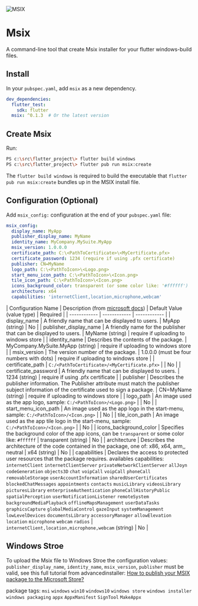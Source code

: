 ![MSIX](https://news.thewindowsclub.com/wp-content/uploads/2018/07/MSIX.jpg)

# Msix
A command-line tool that create Msix installer for your flutter windows-build files.

## Install

In your `pubspec.yaml`, add `msix` as a new dependency.

```yaml
dev_dependencies:
  flutter_test:
    sdk: flutter
  msix: ^0.1.3  # Or the latest version
```

## Create Msix
Run:

```bash
PS c:\src\flutter_project\> flutter build windows
PS c:\src\flutter_project\> flutter pub run msix:create
```

The `flutter build windows` is required to build the executable that
`flutter pub run msix:create` bundles up in the MSIX install file.

## Configuration (Optional)
Add `msix_config:` configuration at the end of your `pubspec.yaml` file:
```yaml
msix_config:
  display_name: MyApp
  publisher_display_name: MyName
  identity_name: MyCompany.MySuite.MyApp
  msix_version: 1.0.0.0
  certificate_path: C:\<PathToCertificate>\<MyCertificate.pfx>
  certificate_password: 1234 (require if using .pfx certificate)
  publisher: CN=MyName
  logo_path: C:\<PathToIcon>\<Logo.png>
  start_menu_icon_path: C:\<PathToIcon>\<Icon.png>
  tile_icon_path: C:\<PathToIcon>\<Icon.png>
  icons_background_color: transparent (or some color like: '#ffffff')
  architecture: x64
  capabilities: 'internetClient,location,microphone,webcam'
```
| Configuration Name | Description (from [microsoft docs](https://docs.microsoft.com/en-us/uwp/schemas/appxpackage/appxmanifestschema/schema-root "microsoft docs")) | Default Value (value type) | Required |
| ------------ | ------------ | ------------ |
|  display_name | A friendly name that can be displayed to users. | MyApp (string) | No |
|  publisher_display_name | A friendly name for the publisher that can be displayed to users. | MyName (string) | require if uploading to windows store |
|  identity_name | Describes the contents of the package. | MyCompany.MySuite.MyApp (string) | require if uploading to windows store |
|  msix_version | The version number of the package. | 1.0.0.0 (must be four numbers with dots) | require if uploading to windows store |
|  certificate_path | `C:/<PathToCertificate>/<MyCertificate.pfx>` |  | No |
|  certificate_password | A friendly name that can be displayed to users. | 1234 (string) | require if using .pfx certificate |
|  publisher | Describes the publisher information. The Publisher attribute must match the publisher subject information of the certificate used to sign a package. | CN=MyName (string) | require if uploading to windows store |
|  logo_path | An image used as the app logo, sample: `C:/<PathToIcon>/<Logo.png>` |  | No |
|  start_menu_icon_path |  An image used as the app logo in the start-menu, sample: `C:/<PathToIcon>/<Icon.png>` |  | No |
|  tile_icon_path | An image used as the app tile logo in the start-menu, sample: `C:/<PathToIcon>/<Icon.png>` |  | No |
|  icons_background_color | Specifies the background color of the app icons, can be `transparent` or some color like: `#ffffff` | transparent (string) | No |
|  architecture | Describes the architecture of the code contained in the package, one of: x86, x64, arm,, neutral | x64 (string) | No |
|  capabilities | Declares the access to protected user resources that the package requires. availables capabilities: `internetClient` `internetClientServer` `privateNetworkClientServer` `allJoyn` `codeGeneration` `objects3D` `chat` `voipCall` `voipCall` `phoneCall` `removableStorage` `userAccountInformation` `sharedUserCertificates` `blockedChatMessages` `appointments` `contacts` `musicLibrary` `videosLibrary` `picturesLibrary` `enterpriseAuthentication` `phoneCallHistoryPublic` `spatialPerception` `userNotificationListener` `remoteSystem` `backgroundMediaPlayback` `offlineMapsManagement` `userDataTasks` `graphicsCapture` `globalMediaControl` `gazeInput` `systemManagement` `lowLevelDevices` `documentsLibrary` `accessoryManager` `allowElevation` `location` `microphone` `webcam` `radios` | `internetClient,location,microphone,webcam` (string) | No |

## Windows Stroe

To upload the Msix file to Windows Stroe the configuration values: `publisher_display_name`, `identity_name`, `msix_version`, `publisher` must be valid,
see this full tutorial  from advancedinstaller: [How to publish your MSIX package to the Microsoft Store?](https://www.advancedinstaller.com/msix-publish-microsoft-store.html "How to publish your MSIX package to the Microsoft Store?")

package tags: `msi` `windows` `win10` `windows10` `windows store` `windows installer` `windows packaging` `appx` `AppxManifest` `SignTool` `MakeAppx`
